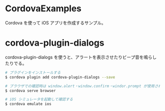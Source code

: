 # CordovaExamples

Cordova を使って iOS アプリを作成するサンプル。

# cordova-plugin-dialogs

cordova-plugin-dialogs を使うと、アラートを表示させたりビープ音を鳴らしたりでる。

```sh
# プラグインをインストールする
$ cordova plugin add cordova-plugin-dialogs --save

# ブラウザでの確認時は window.alert・window.confirm・windor.prompt が使用される
$ cordova serve browser

# iOS シミュレータを起動して確認する
$ cordova emulate ios
```
